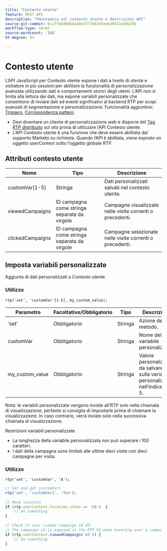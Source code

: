 ```yaml
---
title: "Contesto utente"
feature: REST API
description: "Panoramica sul contesto utente e descrizioni API"
source-git-commit: 8c1ffb6db05da49e7377b8345eeb30472ad9b78b
workflow-type: tm+mt
source-wordcount: '266'
ht-degree: 5%

---
```



# Contesto utente

L’API JavaScript per Contesto utente espone i dati a livello di utente e visitatore in più sessioni per abilitare la funzionalità di personalizzazione avanzata utilizzando dati e comportamenti storici degli utenti. L’API non si limita alla lettura dei dati, ma espone variabili personalizzate che consentono di inviare dati ed eventi significativi al backend RTP per scopi avanzati di segmentazione e personalizzazione. Funzionalità aggiuntive: [Triggers](../javascript-api/triggers.md), [Corrispondenza pattern](../javascript-api/pattern-match.md).

- Devi diventare un cliente di personalizzazione web e disporre del [Tag RTP distribuito](https://experienceleague.adobe.com/en/docs/marketo/using/product-docs/web-personalization/rtp-tag-implementation/deploy-the-rtp-javascript) sul sito prima di utilizzare l’API Contesto utente.
- L’API Contesto utente è una funzione che deve essere abilitata dal supporto Marketo su richiesta. Quando l’API è abilitata, viene esposto un oggetto userContext sotto l’oggetto globale RTP.

## Attributi contesto utente

| Nome | Tipo | Descrizione |
|------------------|-------------|------|
| customVar[1-5] | Stringa | Dati personalizzati salvati nel contesto utente. |
| viewedCampaigns | ID campagna come stringa separata da virgole | Campagne visualizzate nelle visite correnti o precedenti. |
| clickedCampaigns | ID campagna come stringa separata da virgole | Campagne selezionate nelle visite correnti o precedenti. |

## Imposta variabili personalizzate

Aggiunta di dati personalizzati a Contesto utente.

### Utilizzo

`rtp('set', 'customVar'[1-5], my_custom_value);`

| Parametro | Facoltativo/Obbligatorio | Tipo | Descrizione |
|-----------------|-------------------|--------|-----------------|
| &#39;set&#39; | Obbligatorio | Stringa | Azione del metodo. |
| customVar | Obbligatorio | Stringa | Nome della variabile personalizzata. |
| my_custom_value | Obbligatorio | Stringa | Valore personalizzato da salvare sulla variabile personalizzata nell’indice 1-5. |

Nota: le variabili personalizzate vengono inviate all’RTP solo nella chiamata di visualizzazione, pertanto si consiglia di impostarle prima di chiamare la visualizzazione. In caso contrario, verrà inviato solo nella successiva chiamata di visualizzazione.

Restrizioni variabili personalizzate

- La lunghezza della variabile personalizzata non può superare i 100 caratteri.
- I dati della campagna sono limitati alle ultime dieci visite con dieci campagne per visita.

### Utilizzo

`rtp('set', 'customVar', 'A');`

```javascript
// Set and get customVars
rtp('set', 'customVar1', 'foo');
 
// Read location 
if (rtp.userContext.location.state == 'CA')  {
    // Do something
}
 
// Check if user viewed campaign id 45:
// The campaign id is exposed in the RTP UI when hovering over a campaign name.
if (rtp.userContext.viewedCampaign('45')) {
    // Do something
}
```
